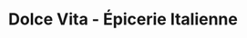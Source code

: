 ---
title: "Dolce Vita - Épicerie Italienne"
url: /bartenheim/dolce-vita-epicerie-italienne/
shop: Supermarkt
---